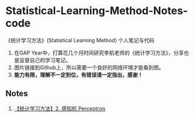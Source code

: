 # Statistical-Learning-Method-Notes-code
《统计学习方法》(Statistical Learning Method) 个人笔记与代码

1. 在GAP Year中，打算花几个月时间研究李航老师的《统计学习方法》，分享也是监督自己的学习笔记。
2. 图片链接到Github上，所以需要一个良好的网络环境才能看到图。
3. **能力有限，理解不一定到位，有错误请一定指出，感谢！**



## Notes

1. [【统计学习方法】2. 感知机 Perceptron](http://www.chongfeng-ling.com/992/2-perception/)

